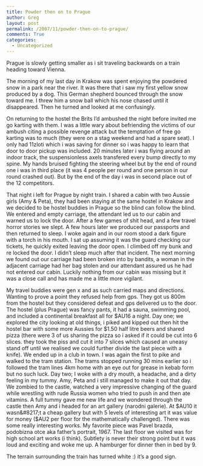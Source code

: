 ```yaml
---
title: Powder then on to Prague
author: Greg
layout: post
permalink: /2007/11/powder-then-on-to-prague/
comments: True
categories:
  - Uncategorized
---
```

Prague is slowly getting smaller as i sit traveling backwards on a train heading toward Vienna.

The morning of my last day in Krakow was spent enjoying the powdered snow in a park near the river. It was there that i saw my first yellow snow produced by a dog. This German shepherd bounced through the snow toward me. I threw him a snow ball which his nose chased until it disappeared. Then he turned and looked at me confusingly.

On returning to the hostel the Brits I&#8217;d ambushed the night before invited me go karting with them. I was a little wary about befriending the victims of our ambush citing a possible revenge attack but the temptation of free go karting was to much (they were on a stag weekend and had a spare seat). I only had 11zloti which i was saving for dinner so i was happy to learn that door to door pickup was included. 20 minutes later i was flying around an indoor track, the suspensionless axels transfered every bump directly to my spine. My hands bruised fighting the steering wheel but by the end of round one i was in third place (it was 4 people per round and one person in our round crashed out). But by the end of the day i was in second place out of the 12 competitors.

That night i left for Prague by night train. I shared a cabin with two Aussie girls (Amy & Peta), they had been staying at the same hostel in Krakow and we decided to be hostel buddies in Prague so the blind can follow the blind. We entered and empty carriage, the attendant led us to our cabin and warned us to lock the door. After a few games of shit head, and a few travel horror stories we slept. A few hours later we produced our passports and then returned to sleep. I woke again and in our room stood a dark figure with a torch in his mouth. I sat up assuming it was the guard checking our tickets, he quickly exited leaving the door open. I climbed off my bunk and re locked the door. I didn&#8217;t sleep much after that incident. The next morning we found out our carriage had been broken into by bandits, a woman in the adjacent carriage had her bag stolen and our attendant assured us he had not entered our cabin. Luckily nothing from our cabin was missing but it was a close call and has made me a little more vigilant.

My travel buddies were gen x and as such carried maps and directions. Wanting to prove a point they refused help from gps. They got us 800m from the hostel but they considered defeat and gps delivered us to the door. The hostel (plus Prague) was fancy pants, it had a sauna, swimming pool, and included a continental breakfast all for $AU16 a night. Day one; we explored the city looking at old things, i piked and kipped out then hit the hostel bar with some more Aussies for $1.50 half litre beers and shared pizza (there were 3 of us sharing the pizza so i asked if it could be cut into 6 slices. they took the piss and cut it into 7 slices which caused an uneasy stand off until we realised we could further divide the last piece with a knife). We ended up in a club in town. I was again the first to pike and walked to the tram station. The trams stopped running 30 mins earlier so i followed the tram lines 4km home with an eye out for grease in kebab form but no such luck. Day two; I woke with a dry mouth, a headache, and a dirty feeling in my tummy. Amy, Peta and i still managed to make it out that day. We zombied to the castle, watched a very impressive changing of the guard while wrestling with rude Russia women who tried to push in and then ate vitamins. A full tummy gave me new life and we wondered through the castle then Amy and i headed for an art gallery (narodni galerie). At $AU10 it wasn&#8217;t a cheap gallery but with 5 levels of interesting art it was value for money ($AU2 per floor for the mathematically challenged). There was some really interesting works. My favorite piece was Pavel brazda, podobizna otce aka father&#8217;s portrait, 1967. The last floor we visited was for high school art works (i think). Subtlety is never their strong point but it was loud and exciting and woke me up. A hamburger for dinner then in bed by 9.

The terrain surrounding the train has turned white :) it&#8217;s a good sign.